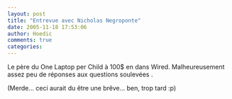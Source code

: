 ```yaml
---
layout: post
title: "Entrevue avec Nicholas Negroponte"
date: 2005-11-18 17:53:06
author: Hoedic
comments: true
categories: 
---
```



Le père du One Laptop per Child à 100$ en  dans Wired. Malheureusement assez peu de réponses aux questions soulevées .

(Merde... ceci aurait du être une brêve... ben, trop tard :p)
